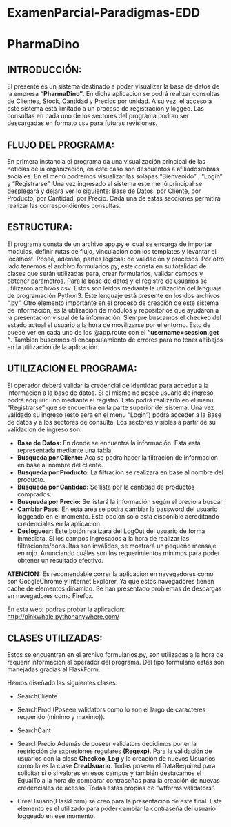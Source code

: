 # ExamenParcial-Paradigmas-EDD

PharmaDino
==========

INTRODUCCIÓN:
-------------

El presente es un sistema destinado a poder visualizar la base de datos de la empresa **“PharmaDino”**. En dicha aplicacion se podrá realizar consultas de Clientes, Stock, Cantidad y Precios por unidad. A su vez, el acceso a este sistema está limitado a un proceso de registración y loggeo.
Las consultas en cada uno de los sectores del programa podran ser descargadas en formato csv para futuras revisiones.



FLUJO DEL PROGRAMA:
-------------------
En primera instancia el programa da una visualización principal de las noticias de la organización, en este caso son descuentos a afiliados/obras sociales. En el menú podremos visualizar las solapas “Bienvenido” , “Login” y “Registrarse”. Una vez ingresado al sistema este menú principal se desplegará y dejara ver lo siguiente: Base de Datos, por Cliente, por Producto, por Cantidad, por Precio. Cada una de estas secciones permitirá realizar las correspondientes consultas.



ESTRUCTURA:
-----------
El programa consta de un archivo app.py el cual se encarga de importar modulos, definir rutas de flujo, vinculación con los templates y levantar el localhost. Posee, además, partes lógicas: de validación y procesos. 
Por otro lado tenemos el archivo formularios.py, este consta en su totalidad de clases que serán utilizadas para, crear formularios, validar campos y obtener parámetros.
Para la base de datos y el registro de usuarios se utilizaron archivos csv. Estos son leídos mediante la utilización del lenguaje de programación Python3. Este lenguaje está presente en los dos archivos “.py”.
Otro elemento importante en el proceso de creación de este sistema de información, es la utilización de módulos y repositorios que ayudaron a la presentación visual de la información.
Siempre buscamos el checkeo del estado actual el usuario a la hora de movilizarse por el entorno. Esto de puede ver en cada uno de los @app.route con el **“username=session.get “**.
Tambien buscamos el encapsulamiento de errores para no tener altibajos en la utilización de la aplicación.



UTILIZACION EL PROGRAMA:
------------------------
El operador deberá validar la credencial de identidad para acceder a la informacion a la base de datos. Si el mismo no posee usuario de ingreso, podrá adquirir uno mediante el registro. Esto podrá realizarlo en el menu “Registrarse” que se encuentra en la parte superior del sistema. Una vez validado su ingreso (esto sera en el menu “Login”) podrá acceder a la Base de datos y a los sectores de consulta. Los sectores visibles a partir de su validacion de ingreso son:
+ **Base de Datos:** En donde se encuentra la información. Esta está representada mediante una tabla.
+ **Busqueda por Cliente:** Aca se podra hacer la filtracion de informacion en base al nombre del cliente.
+ **Busqueda por Producto:** La filtración se realizará en base al nombre del producto.
+ **Busqueda por Cantidad:** Se lista por la cantidad de productos comprados.
+ **Busqueda por Precio:** Se listará la información según el precio a buscar.
+ **Cambiar Pass:** En esta area se podra cambiar la password del usuario loggeado en el momento. Esta opcion solo esta disponible acreditando credenciales en la aplicacion.
+ **Desloguear:** Este botón realizará del LogOut del usuario de forma inmediata.
Si los campos ingresados a la hora de realizar las filtraciones/consultas son inválidos, se mostrará un pequeño mensaje en rojo. Anunciando cuáles son los requerimientos mínimos para poder obtener un resultado efectivo.


__**ATENCION:**__ Es recomendable correr la aplicacion en navegadores como son GoogleChrome y Internet Explorer. Ya que estos navegadores tienen cache de elementos  dinamico.
Se han presentado problemas de descargas en navegadores como Firefox.

En esta web: podras probar la aplicacion: http://pinkwhale.pythonanywhere.com/



CLASES UTILIZADAS:
------------------
Estos se encuentran en el archivo formularios.py, son utilizadas a la hora de requerir información al operador del programa. Del tipo formulario estas son manejadas gracias al FlaskForm.

Hemos diseñado las siguientes clases:
+ SearchCliente 
+ SearchProd 
(Poseen validators como lo son el largo de caracteres requerido (minimo y maximo)).
+ SearchCant 
+ SearchPrecio
Además de poseer validators decidimos poner la restricción de expresiones regulares __(Regexp)__.
Para la validación de usuarios con la clase **Checkeo_Log** y la creación de nuevos Usuarios como lo es la clase **CreaUsuario**. 
Todas poseen el DataRequired para solicitar si o si valores en esos campos y también destacamos el EqualTo a la hora de comparar contraseñas para la creación de nuevas credenciales de acesso. Todas estas propias de “wtforms.validators”.

+ CreaUsuario(FlaskForm) se creo para la presentacion de este final. Este elemento es el utilizado para poder cambiar la contraseña del usuario loggeado en ese momento.
